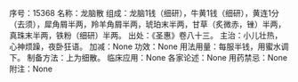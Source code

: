 序号：15368
名称：龙脑散
组成：龙脑1钱（细研），牛黄1钱（细研），黄连1分（去须），犀角屑半两，羚羊角屑半两，琥珀末半两，甘草（炙微赤，锉）半两，真珠末半两，铁粉（细研）半两。
出处：《圣惠》卷八十三。
主治：小儿壮热，心神烦躁，夜卧狂语。
加减：None
功效：None
用法用量：每服半钱，用蜜水调下。
制备方法：上为细散。
临床应用：None
各家论述：None
用药禁忌：None
附注：None
